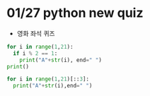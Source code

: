 # 01/27 python new quiz

- 영화 좌석 퀴즈

```python
for i in range(1,21):
  if i % 2 == 1:
    print("A"+str(i), end=" ")
print()

for i in range(1,21)[::3]:
  print("A"+str(i),end=" ")
```